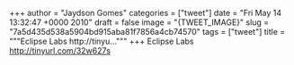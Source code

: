 
+++
author = "Jaydson Gomes"
categories = ["tweet"]
date = "Fri May 14 13:32:47 +0000 2010"
draft = false
image = "{TWEET_IMAGE}"
slug = "7a5d435d538a5904bd915aba81f7856a4cb74570"
tags = ["tweet"]
title = """Eclipse Labs http://tinyu..."""
+++
Eclipse Labs http://tinyurl.com/32w627s

